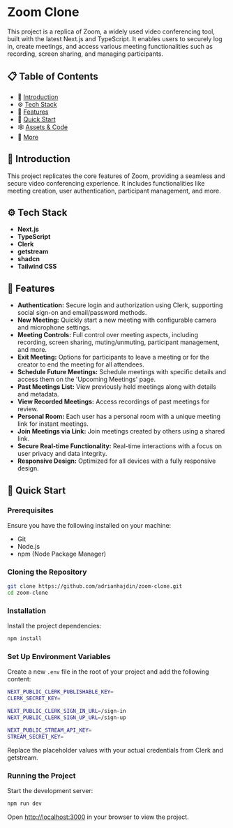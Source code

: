 # Zoom Clone

This project is a replica of Zoom, a widely used video conferencing tool, built with the latest Next.js and TypeScript. It enables users to securely log in, create meetings, and access various meeting functionalities such as recording, screen sharing, and managing participants.

## 📋 Table of Contents
- 🤖 [Introduction](#introduction)
- ⚙️ [Tech Stack](#tech-stack)
- 🔋 [Features](#features)
- 🤸 [Quick Start](#quick-start)
- 🕸️ [Assets & Code](#assets--code)
- 🚀 [More](#more)

## 🤖 Introduction
This project replicates the core features of Zoom, providing a seamless and secure video conferencing experience. It includes functionalities like meeting creation, user authentication, participant management, and more.

## ⚙️ Tech Stack
- **Next.js**
- **TypeScript**
- **Clerk**
- **getstream**
- **shadcn**
- **Tailwind CSS**

## 🔋 Features
- **Authentication:** Secure login and authorization using Clerk, supporting social sign-on and email/password methods.
- **New Meeting:** Quickly start a new meeting with configurable camera and microphone settings.
- **Meeting Controls:** Full control over meeting aspects, including recording, screen sharing, muting/unmuting, participant management, and more.
- **Exit Meeting:** Options for participants to leave a meeting or for the creator to end the meeting for all attendees.
- **Schedule Future Meetings:** Schedule meetings with specific details and access them on the 'Upcoming Meetings' page.
- **Past Meetings List:** View previously held meetings along with details and metadata.
- **View Recorded Meetings:** Access recordings of past meetings for review.
- **Personal Room:** Each user has a personal room with a unique meeting link for instant meetings.
- **Join Meetings via Link:** Join meetings created by others using a shared link.
- **Secure Real-time Functionality:** Real-time interactions with a focus on user privacy and data integrity.
- **Responsive Design:** Optimized for all devices with a fully responsive design.

## 🤸 Quick Start

### Prerequisites
Ensure you have the following installed on your machine:
- Git
- Node.js
- npm (Node Package Manager)

### Cloning the Repository
```bash
git clone https://github.com/adrianhajdin/zoom-clone.git
cd zoom-clone
```

### Installation
Install the project dependencies:
```bash
npm install
```

### Set Up Environment Variables
Create a new `.env` file in the root of your project and add the following content:

```bash
NEXT_PUBLIC_CLERK_PUBLISHABLE_KEY=
CLERK_SECRET_KEY=

NEXT_PUBLIC_CLERK_SIGN_IN_URL=/sign-in
NEXT_PUBLIC_CLERK_SIGN_UP_URL=/sign-up

NEXT_PUBLIC_STREAM_API_KEY=
STREAM_SECRET_KEY=
```

Replace the placeholder values with your actual credentials from Clerk and getstream.

### Running the Project
Start the development server:
```bash
npm run dev
```
Open [http://localhost:3000](http://localhost:3000) in your browser to view the project.

